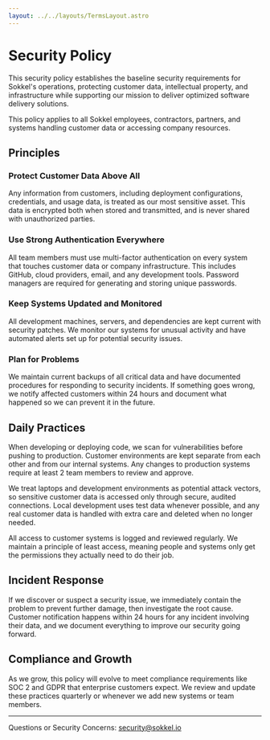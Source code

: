 ```yaml
---
layout: ../../layouts/TermsLayout.astro
---
```

# Security Policy

This security policy establishes the baseline security requirements for
Sokkel's operations, protecting customer data, intellectual property, and
infrastructure while supporting our mission to deliver optimized software
delivery solutions.

This policy applies to all Sokkel employees, contractors, partners, and systems
handling customer data or accessing company resources.

## Principles

### Protect Customer Data Above All

Any information from customers, including deployment configurations,
credentials, and usage data, is treated as our most sensitive asset. This data
is encrypted both when stored and transmitted, and is never shared with
unauthorized parties.

### Use Strong Authentication Everywhere

All team members must use multi-factor authentication on every system that
touches customer data or company infrastructure. This includes GitHub, cloud
providers, email, and any development tools. Password managers are required for
generating and storing unique passwords.

### Keep Systems Updated and Monitored

All development machines, servers, and dependencies are kept current with
security patches. We monitor our systems for unusual activity and have
automated alerts set up for potential security issues.

### Plan for Problems

We maintain current backups of all critical data and have documented procedures
for responding to security incidents. If something goes wrong, we notify
affected customers within 24 hours and document what happened so we can prevent
it in the future.

## Daily Practices

When developing or deploying code, we scan for vulnerabilities before pushing
to production. Customer environments are kept separate from each other and from
our internal systems. Any changes to production systems require at least 2 team
members to review and approve.

We treat laptops and development environments as potential attack vectors, so
sensitive customer data is accessed only through secure, audited connections.
Local development uses test data whenever possible, and any real customer data
is handled with extra care and deleted when no longer needed.

All access to customer systems is logged and reviewed regularly. We maintain a
principle of least access, meaning people and systems only get the permissions
they actually need to do their job.

## Incident Response

If we discover or suspect a security issue, we immediately contain the problem
to prevent further damage, then investigate the root cause. Customer
notification happens within 24 hours for any incident involving their data, and
we document everything to improve our security going forward.

## Compliance and Growth

As we grow, this policy will evolve to meet compliance requirements like SOC 2
and GDPR that enterprise customers expect. We review and update these practices
quarterly or whenever we add new systems or team members.

---

Questions or Security Concerns: security@sokkel.io
